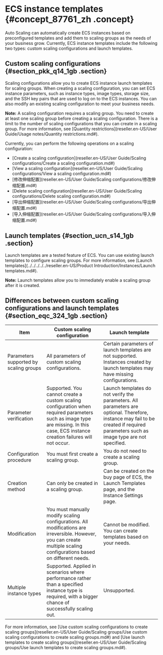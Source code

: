 # ECS instance templates {#concept_87761_zh .concept}

Auto Scaling can automatically create ECS instances based on preconfigured templates and add them to scaling groups as the needs of your business grow. Currently, ECS instance templates include the following two types: custom scaling configurations and launch templates.

## Custom scaling configurations {#section_pkk_q14_1gb .section}

Scaling configurations allow you to create ECS instance launch templates for scaling groups. When creating a scaling configuration, you can set ECS instance parameters, such as instance types, image types, storage size, and the SSH key pairs that are used to log on to the ECS instances. You can also modify an existing scaling configuration to meet your business needs.

**Note:** A scaling configuration requires a scaling group. You need to create at least one scaling group before creating a scaling configuration. There is a limit to the number of scaling configurations that you can create in a scaling group. For more information, see [Quantity restrictions](reseller.en-US/User Guide/Usage notes/Quantity restrictions.md#).

Currently, you can perform the following operations on a scaling configuration:

-    [Create a scaling configuration](reseller.en-US/User Guide/Scaling configurations/Create a scaling configuration.md#) 
-    [View a scaling configuration](reseller.en-US/User Guide/Scaling configurations/View a scaling configuration.md#) 
-    [修改伸缩配置](reseller.en-US/User Guide/Scaling configurations/修改伸缩配置.md#) 
-    [Delete scaling configuration](reseller.en-US/User Guide/Scaling configurations/Delete scaling configuration.md#)
-    [导出伸缩配置](reseller.en-US/User Guide/Scaling configurations/导出伸缩配置.md#)
-   [导入伸缩配置](reseller.en-US/User Guide/Scaling configurations/导入伸缩配置.md#)

## Launch templates {#section_ucn_s14_1gb .section}

Launch templates are a tested feature of ECS. You can use existing launch templates to configure scaling groups. For more information, see [Launch templates](../../../../../reseller.en-US/Product Introduction/Instances/Launch templates.md#).

**Note:** Launch templates allow you to immediately enable a scaling group after it is created.

## Differences between custom scaling configurations and launch templates {#section_eqc_324_1gb .section}

|Item|Custom scaling configuration|Launch template|
|----|----------------------------|---------------|
|Parameters supported by scaling groups|All parameters of custom scaling configurations.|Certain parameters of launch templates are not supported. Instances created by launch templates may have missing configurations.|
|Parameter verification|Supported. You cannot create a custom scaling configuration when required parameters such as image type are missing. In this case, ECS instance creation failures will not occur.|Launch templates do not verify the parameters. All parameters are optional. Therefore, instance may fail to be created if required parameters such as image type are not specified.|
|Configuration procedure|You must first create a scaling group.|You do not need to create a scaling group.|
|Creation method|Can only be created in a scaling group.|Can be created on the buy page of ECS, the Launch Templates page, and the Instance Settings page.|
|Modification|You must manually modify scaling configurations. All modifications are irreversible. However, you can create multiple scaling configurations based on different needs.|Cannot be modified. You can create templates based on your needs.|
|Multiple instance types|Supported. Applied in scenarios where performance rather than a specified instance type is required, with a bigger chance of successfully scaling out.|Unsupported.|

For more information, see [Use custom scaling configurations to create scaling groups](reseller.en-US/User Guide/Scaling groups/Use custom scaling configurations to create scaling groups.md#) and [Use launch templates to create scaling groups](reseller.en-US/User Guide/Scaling groups/Use launch templates to create scaling groups.md#).

